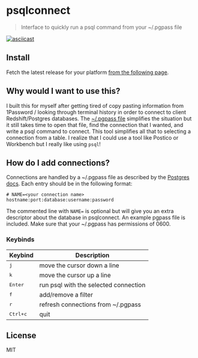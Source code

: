 # psqlconnect
> Interface to quickly run a psql command from your ~/.pgpass file  

[![asciicast](https://asciinema.org/a/UDHxTcmiRSmOozpAsoL5jimIn.png)](https://asciinema.org/a/UDHxTcmiRSmOozpAsoL5jimIn)

## Install
Fetch the latest release for your platform [from the following page](https://github.com/joshuathompson/psqlconnect/releases).

## Why would I want to use this?
I built this for myself after getting tired of copy pasting information from 1Password / looking through terminal history in order to connect to client Redshift/Postgres databases.  The [~/.pgpass file](https://www.postgresql.org/docs/9.3/static/libpq-pgpass.html) simplifies the situation but it still takes time to open that file, find the connection that I wanted, and write a psql command to connect.  This tool simplifies all that to selecting a connection from a table.  I realize that I could use a tool like Postico or Workbench but I really like using `psql`!

## How do I add connections?
Connections are handled by a ~/.pgpass file as described by the [Postgres docs](https://www.postgresql.org/docs/9.3/static/libpq-pgpass.html).  Each entry should be in the following format:

```
# NAME=<your connection name>
hostname:port:database:username:password
```

The commented line with `NAME=` is optional but will give you an extra descriptor about the database in psqlconnect.  An example pgpass file is included.  Make sure that your ~/.pgpass has permissions of 0600.

### Keybinds

Keybind              | Description
---------------------|---------------------------------------
<kbd>j</kbd>         | move the cursor down a line
<kbd>k</kbd>         | move the cursor up a line
<kbd>Enter</kbd>     | run psql with the selected connection
<kbd>f</kbd>         | add/remove a filter
<kbd>r</kbd>         | refresh connections from ~/.pgpass
<kbd>Ctrl+c</kbd>    | quit

## License
MIT
